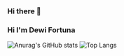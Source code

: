 ### Hi there 👋
### Hi I'm Dewi Fortuna

![Anurag's GitHub stats](https://github-readme-stats.vercel.app/api?username=chyntiadf&show_icons=true&theme=omni)
![Top Langs](https://github-readme-stats.vercel.app/api/top-langs/?username=chyntiadf&layout=compact&theme=omni)


<!--
**chyntiadf/chyntiadf** is a ✨ _special_ ✨ repository because its `README.md` (this file) appears on your GitHub profile.

Here are some ideas to get you started:

- 🔭 I’m currently working on ...
- 🌱 I’m currently learning ...
- 👯 I’m looking to collaborate on ...
- 🤔 I’m looking for help with ...
- 💬 Ask me about ...
- 📫 How to reach me: ...
- 😄 Pronouns: ...
- ⚡ Fun fact: ...
-->
